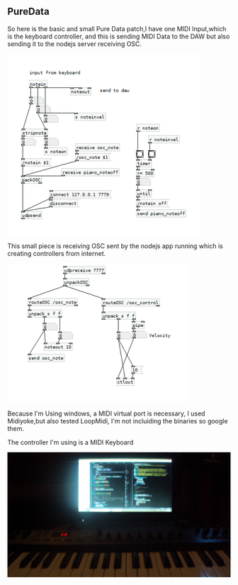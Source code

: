 ## PureData

So here is the basic and small Pure Data patch,I have one MIDI Input,which is the keyboard controller, and this is sending MIDI Data to the DAW but also sending it to the nodejs server receiving OSC.

![Note In](../project_images/notein_patch.PNG?raw=true "Note In")

This small piece is receiving OSC sent by the nodejs app running which is creating controllers from internet.

![OSC Receive](../project_images/osc_receive_patch.PNG?raw=true "OSC Receive")

Because I'm Using windows, a MIDI virtual port is necessary, I used Midiyoke,but also tested LoopMidi, I'm not incluiding the binaries so google them.

The controller I'm using is a MIDI Keyboard

![Controller](../project_images/Controllers.PNG?raw=true "Controller")